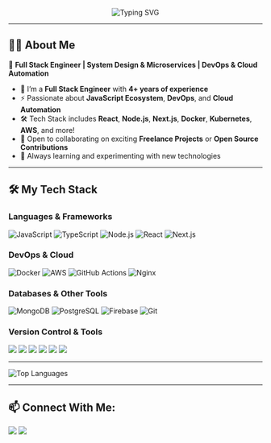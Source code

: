 <!-- Header Banner -->
<p align="center">
  <img src="https://readme-typing-svg.herokuapp.com?font=Fira+Code&size=26&duration=3000&pause=1000&color=36BCF7&width=435&lines=Full+Stack+Engineer;JavaScript+%7C+DevOps+%7C+Cloud+Engineer;4%2B+Years+Coding+Experience;Let's+Build+Something+Awesome!" alt="Typing SVG" />
</p>

---

## 🙋‍♂️ About Me 
🚀 **Full Stack Engineer | System Design & Microservices | DevOps & Cloud Automation**


- 🌱 I’m a **Full Stack Engineer** with **4+ years of experience**
- ⚡ Passionate about **JavaScript Ecosystem**, **DevOps**, and **Cloud Automation**
- 🛠️ Tech Stack includes **React**, **Node.js**, **Next.js**, **Docker**, **Kubernetes**, **AWS**, and more!
- 👯 Open to collaborating on exciting **Freelance Projects** or **Open Source Contributions**
- 🚀 Always learning and experimenting with new technologies

---

## 🛠️ My Tech Stack

### Languages & Frameworks
<p align="left">
  <img src="https://img.shields.io/badge/JavaScript-F7DF1E?logo=javascript&logoColor=000" alt="JavaScript" />
  <img src="https://img.shields.io/badge/TypeScript-3178C6?logo=typescript&logoColor=fff" alt="TypeScript" />
  <img src="https://img.shields.io/badge/Node.js-339933?logo=node.js&logoColor=fff" alt="Node.js" />
  <img src="https://img.shields.io/badge/React-61DAFB?logo=react&logoColor=000" alt="React" />
  <img src="https://img.shields.io/badge/Next.js-000?logo=next.js&logoColor=fff" alt="Next.js" />
  <!-- <img src="https://img.shields.io/badge/NestJS-E0234E?logo=nestjs&logoColor=fff" alt="NestJS" /> -->
</p>

### DevOps & Cloud
<p align="left">
  <img src="https://img.shields.io/badge/Docker-2496ED?logo=docker&logoColor=fff" alt="Docker" />
  <!-- <img src="https://img.shields.io/badge/Kubernetes-326CE5?logo=kubernetes&logoColor=fff" alt="Kubernetes" /> -->
  <img src="https://img.shields.io/badge/AWS-232F3E?logo=amazon-aws&logoColor=fff" alt="AWS" />
  <img src="https://img.shields.io/badge/GitHub%20Actions-2088FF?logo=github-actions&logoColor=fff" alt="GitHub Actions" />
  <img src="https://img.shields.io/badge/Nginx-009639?logo=nginx&logoColor=fff" alt="Nginx" />
</p>

### Databases & Other Tools
<p align="left">
  <img src="https://img.shields.io/badge/MongoDB-47A248?logo=mongodb&logoColor=fff" alt="MongoDB" />
  <img src="https://img.shields.io/badge/PostgreSQL-4169E1?logo=postgresql&logoColor=fff" alt="PostgreSQL" />
  <!-- <img src="https://img.shields.io/badge/MySQL-4479A1?logo=mysql&logoColor=fff" alt="MySQL" /> -->
  <img src="https://img.shields.io/badge/Firebase-FFCA28?logo=firebase&logoColor=000" alt="Firebase" />
  <img src="https://img.shields.io/badge/Git-F05032?logo=git&logoColor=fff" alt="Git" />
  <!-- <img src="https://img.shields.io/badge/GraphQL-E10098?logo=graphql&logoColor=fff" alt="GraphQL" /> -->
</p>

### Version Control & Tools
<p align="left">
  <img src="https://img.shields.io/badge/Git-F05032?logo=git&logoColor=fff" />
  <img src="https://img.shields.io/badge/GitHub-181717?logo=github&logoColor=fff" />
  <!-- <img src="https://img.shields.io/badge/GitLab-FCA121?logo=gitlab&logoColor=fff" /> -->
  <!-- <img src="https://img.shields.io/badge/Jira-0052CC?logo=jira&logoColor=fff" /> -->
  <!-- <img src="https://img.shields.io/badge/Trello-0079BF?logo=trello&logoColor=fff" /> -->
  <img src="https://img.shields.io/badge/Postman-FF6C37?logo=postman&logoColor=fff" />
  <img src="https://img.shields.io/badge/VS%20Code-007ACC?logo=visual-studio-code&logoColor=fff" />
  <img src="https://img.shields.io/badge/ESLint-4B32C3?logo=eslint&logoColor=fff" />
  <img src="https://img.shields.io/badge/Prettier-F7B93E?logo=prettier&logoColor=000" />
</p>

---

<p align="left">
  <img src="https://github-readme-stats.vercel.app/api/top-langs/?username=Eftakharalamnoor&layout=compact&hide_border=true" alt="Top Languages" />
</p>

---

## 📫 Connect With Me:

<p align="left">
  <a href="mailto:eftakharalamnoor@gmail.com"><img src="https://img.shields.io/badge/Gmail-D14836?logo=gmail&logoColor=fff" /></a>
  <a href="https://www.linkedin.com/in/eftakhar-noor/"><img src="https://img.shields.io/badge/LinkedIn-0077B5?logo=linkedin&logoColor=fff" /></a>
</p>



